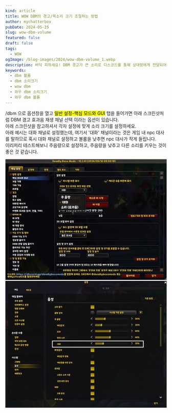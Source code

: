 ```yaml
---
kind: article
title: WOW DBM의 경고/목소리 크기 조절하는 방법
author: mychatterbox
pubDate: 2024-05-25
slug: wow-dbm-volume
featured: false
draft: false
tags:
  - WOW
ogImage: /blog-images/2024/wow-dbm-volume_1.webp
description: 바닥 피하세요! DBM 경고가 큰 소리로 디스코드를 통해 상대방에게 전달되어 부끄럽나요? DBM 경고, 알림, 목소리 크기를 조절해봅시다.
keywords:
  - dbm 볼륨
  - dbm 소리크기
  - wow dbm
  - 와우 dbm 소리크기
  - 와우 dbm 볼륨
---
```


/dbm 으로 옵션창을 열고 <mark>일반 설정-핵심 모드와 GUI</mark> 탭을 들어가면 아래 스크린샷처럼 </mark>DBM 경고 효과음 재생 채널 선택</mark> 이라는 옵션이 있습니다.  
아래 스크린샷을 참고하셔서 각자 설정에 맞게 소리 크기를 설정하세요.  
아래 예시는 대화 채널로 설정했는데, 여기서 '대화' 채널이라는 것은 게임 내 npc 대사를 말하므로 혹시 대화 채널로 설정하고 볼륨을 낮추면 npc 대사가 작게 들립니다.  
이리저리 테스트해보니 주음량으로 설정하고, 주음량을 낮추고 다른 소리를 키우는 것이 좋은 것 같습니다.

![dbm 볼륨](../../assets/blog-images/2024/wow-dbm-volume_1.webp)
![dbm 볼륨](../../assets/blog-images/2024/wow-dbm-volume_2.webp)
